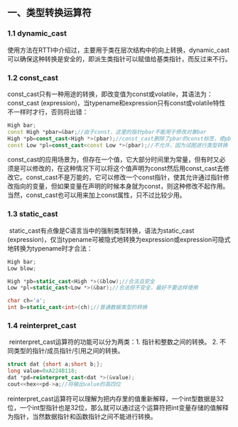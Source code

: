 ## 一、类型转换运算符

### 1.1 dynamic_cast

​	使用方法在RTTI中介绍过，主要用于类在层次结构中的向上转换，dynamic_cast可以确保这种转换是安全的，即派生类指针可以赋值给基类指针，而反过来不行。

### 1.2 const_cast

​	const_cast只有一种用途的转换，即改变值为const或volatile，其语法为：const_cast <typename> (expression)，当typename和expression只有const或volatile特性不一样时才行，否则将出错：

```c++
High bar;
const High *pbar=&bar;//由于const，这里的指针pbar不能用于修改对象bar
High *pb=const_cast<High *>(pbar);//const_cast删除了pbar的const标签，使pb可用于修改对象bar
const Low *pl=const_cast<const Low *>(pbar);//不允许，因为试图进行类型转换
```

const_cast的应用场景为，但存在一个值，它大部分时间里为常量，但有时又必须是可以修改的，在这种情况下可以将这个值声明为const然后用const_cast去修改它。const_cast不是万能的，它可以修改一个const指针，使其允许通过指针修改指向的变量，但如果变量在声明的时候本身就为const，则这种修改不起作用。当然，const_cast也可以用来加上const属性，只不过比较少用。

### 1.3 static_cast

​	static_cast有点像是C语言当中的强制类型转换，语法为static_cast <typename>(expression)，仅当typename可被隐式地转换为expression或expression可隐式地转换为typename时才合法：

```c++
High bar;
Low blow;

High *pb=static_cast<High *>(&blow);//合法且安全
Low *pl=static_cast<Low *>(&bar);//合法但不安全，最好不要这样使用

char ch='a';
int b=static_cast<int>(ch);//普通数据类型的转换
```

### 1.4 reinterpret_cast

​	reinterpret_cast运算符的功能可以分为两类：1. 指针和整数之间的转换。 2. 不同类型的指针/成员指针/引用之间的转换。

```c++
struct dat {short a;short b;};
long value=0xA224B118;
dat *pd=reinterpret_cast<dat *>(&value);
cout<<hex<<pd->a;//将输出value的高四位
```

reinterpret_cast运算符可以理解为把内存里的值重新解释，一个int型数据是32位，一个int型指针也是32位，那么就可以通过这个运算符把int变量存储的值解释为指针，当然数据指针和函数指针之间不能进行转换。